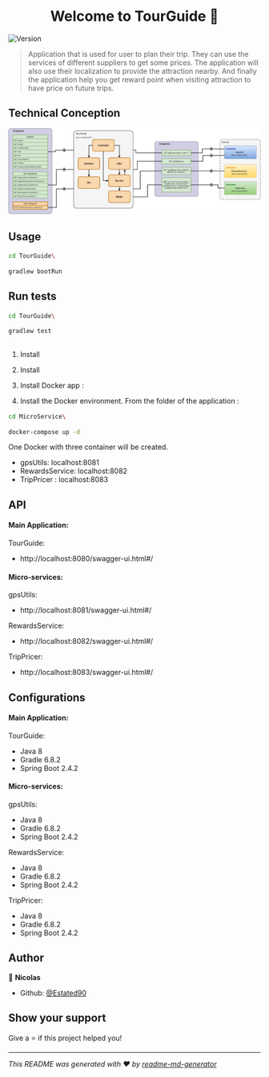 <h1 align="center">Welcome to TourGuide 👋</h1>
<p>
  <img alt="Version" src="https://img.shields.io/badge/version-1.0.0-blue.svg?cacheSeconds=2592000" />
</p>

> Application that is used for user to plan their trip. They can use the services of different suppliers to get some prices. The application will also use their localization to provide the attraction nearby. And finally the application help you get reward point when visiting attraction to have price on future trips.

## Technical Conception
![Technical Conception](https://github.com/estated90/JavaPathENProject8/blob/master/Conception%20technique.jpg)

## Usage

```sh
cd TourGuide\
```

```sh
gradlew bootRun
```

## Run tests

```sh
cd TourGuide\
```

```sh
gradlew test
```

## 

1. Install 

   [Java]: https://docs.oracle.com/javase/8/docs/technotes/guides/install/install_overview.html	"java installation guide"

2. Install 

   [Gradle]: https://gradle.org/install/	"Gradle installation guide"

3. Install Docker app : 

   [here]: https://docs.docker.com/docker-for-windows/install/	"Docker install for windows"

4. Install the Docker environment. From the folder of the application :

```sh
cd MicroService\
```

```sh
docker-compose up -d
```

One Docker with three container will be created.

- gpsUtils: localhost:8081
- RewardsService: localhost:8082
- TripPricer : localhost:8083

## API

#### Main Application:

TourGuide:

- http://localhost:8080/swagger-ui.html#/

#### Micro-services:

gpsUtils:

- http://localhost:8081/swagger-ui.html#/

RewardsService:

- http://localhost:8082/swagger-ui.html#/

TripPricer:

- http://localhost:8083/swagger-ui.html#/

## Configurations

#### Main Application:

TourGuide:

- Java 8
- Gradle 6.8.2
- Spring Boot 2.4.2

#### Micro-services:

gpsUtils:

- Java 8
- Gradle 6.8.2
- Spring Boot 2.4.2

RewardsService:

- Java 8
- Gradle 6.8.2
- Spring Boot 2.4.2

TripPricer:

- Java 8
- Gradle 6.8.2
- Spring Boot 2.4.2

## Author

👤 **Nicolas**

* Github: [@Estated90](https://github.com/Estated90)

## Show your support

Give a ⭐️ if this project helped you!

***
_This README was generated with ❤️ by [readme-md-generator](https://github.com/kefranabg/readme-md-generator)_
